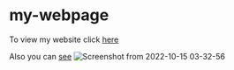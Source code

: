 # my-webpage

To view my website click [here](https://vicyegon.netlify.app/)

Also you can [see](http://62b558d300766.site123.me/)
![Screenshot from 2022-10-15 03-32-56](https://user-images.githubusercontent.com/84603202/195960881-214d8e7e-145d-4198-a4ec-65ed35e64c82.png)
